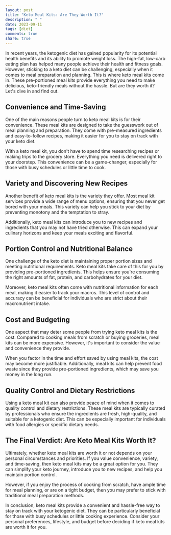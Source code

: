 ```yaml
---
layout: post
title: "Keto Meal Kits: Are They Worth It?"
description: " "
date: 2023-09-11
tags: [diet]
comments: true
share: true
---
```


In recent years, the ketogenic diet has gained popularity for its potential health benefits and its ability to promote weight loss. The high-fat, low-carb eating plan has helped many people achieve their health and fitness goals. However, sticking to a keto diet can be challenging, especially when it comes to meal preparation and planning. This is where keto meal kits come in. These pre-portioned meal kits provide everything you need to make delicious, keto-friendly meals without the hassle. But are they worth it? Let's dive in and find out.

## Convenience and Time-Saving

One of the main reasons people turn to keto meal kits is for their convenience. These meal kits are designed to take the guesswork out of meal planning and preparation. They come with pre-measured ingredients and easy-to-follow recipes, making it easier for you to stay on track with your keto diet.

With a keto meal kit, you don't have to spend time researching recipes or making trips to the grocery store. Everything you need is delivered right to your doorstep. This convenience can be a game-changer, especially for those with busy schedules or little time to cook.

## Variety and Discovering New Recipes

Another benefit of keto meal kits is the variety they offer. Most meal kit services provide a wide range of menu options, ensuring that you never get bored with your meals. This variety can help you stick to your diet by preventing monotony and the temptation to stray.

Additionally, keto meal kits can introduce you to new recipes and ingredients that you may not have tried otherwise. This can expand your culinary horizons and keep your meals exciting and flavorful.

## Portion Control and Nutritional Balance

One challenge of the keto diet is maintaining proper portion sizes and meeting nutritional requirements. Keto meal kits take care of this for you by providing pre-portioned ingredients. This helps ensure you're consuming the right amounts of fat, protein, and carbohydrates for your diet.

Moreover, keto meal kits often come with nutritional information for each meal, making it easier to track your macros. This level of control and accuracy can be beneficial for individuals who are strict about their macronutrient intake.

## Cost and Budgeting

One aspect that may deter some people from trying keto meal kits is the cost. Compared to cooking meals from scratch or buying groceries, meal kits can be more expensive. However, it's important to consider the value and convenience they provide.

When you factor in the time and effort saved by using meal kits, the cost may become more justifiable. Additionally, meal kits can help prevent food waste since they provide pre-portioned ingredients, which may save you money in the long run.

## Quality Control and Dietary Restrictions

Using a keto meal kit can also provide peace of mind when it comes to quality control and dietary restrictions. These meal kits are typically curated by professionals who ensure the ingredients are fresh, high-quality, and suitable for a ketogenic diet. This can be especially important for individuals with food allergies or specific dietary needs.

## The Final Verdict: Are Keto Meal Kits Worth It?

Ultimately, whether keto meal kits are worth it or not depends on your personal circumstances and priorities. If you value convenience, variety, and time-saving, then keto meal kits may be a great option for you. They can simplify your keto journey, introduce you to new recipes, and help you maintain portion control.

However, if you enjoy the process of cooking from scratch, have ample time for meal planning, or are on a tight budget, then you may prefer to stick with traditional meal preparation methods.

In conclusion, keto meal kits provide a convenient and hassle-free way to stay on track with your ketogenic diet. They can be particularly beneficial for those with busy schedules or little cooking experience. Consider your personal preferences, lifestyle, and budget before deciding if keto meal kits are worth it for you.